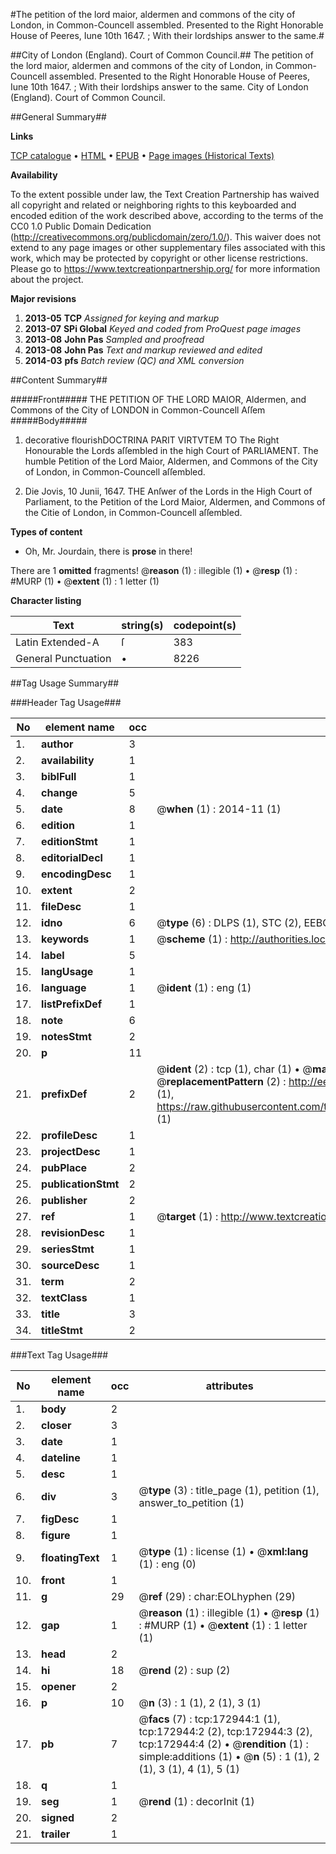 #The petition of the lord maior, aldermen and commons of the city of London, in Common-Councell assembled. Presented to the Right Honorable House of Peeres, Iune 10th 1647. ; With their lordships answer to the same.#

##City of London (England). Court of Common Council.##
The petition of the lord maior, aldermen and commons of the city of London, in Common-Councell assembled. Presented to the Right Honorable House of Peeres, Iune 10th 1647. ; With their lordships answer to the same.
City of London (England). Court of Common Council.

##General Summary##

**Links**

[TCP catalogue](http://www.ota.ox.ac.uk/tcp/)  • 
[HTML](http://tei.it.ox.ac.uk/tcp/Texts-HTML/free/A90/A90598.html)  • 
[EPUB](http://tei.it.ox.ac.uk/tcp/Texts-EPUB/free/A90/A90598.epub) • 
[Page images (Historical Texts)](https://historicaltexts.jisc.ac.uk/eebo-47683486e)

**Availability**

To the extent possible under law, the Text Creation Partnership has waived all copyright and related or neighboring rights to this keyboarded and encoded edition of the work described above, according to the terms of the CC0 1.0 Public Domain Dedication (http://creativecommons.org/publicdomain/zero/1.0/). This waiver does not extend to any page images or other supplementary files associated with this work, which may be protected by copyright or other license restrictions. Please go to https://www.textcreationpartnership.org/ for more information about the project.

**Major revisions**

1. __2013-05__ __TCP__ *Assigned for keying and markup*
1. __2013-07__ __SPi Global__ *Keyed and coded from ProQuest page images*
1. __2013-08__ __John Pas__ *Sampled and proofread*
1. __2013-08__ __John Pas__ *Text and markup reviewed and edited*
1. __2014-03__ __pfs__ *Batch review (QC) and XML conversion*

##Content Summary##

#####Front#####
THE PETITION OF THE LORD MAIOR, Aldermen, and Commons of the City of LONDON in Common-Councell Aſſem
#####Body#####

1. decorative flourishDOCTRINA PARIT VIRTVTEM TO The Right Honourable the Lords aſſembled in the high Court of PARLIAMENT. The humble Petition of the Lord Maior, Aldermen, and Commons of the City of London, in Common-Councell aſſembled.

1. Die Jovis, 10 Junii, 1647. THE Anſwer of the Lords in the High Court of Parliament, to the Petition of the Lord Maior, Aldermen, and Commons of the Citie of London, in Common-Councell aſſembled.

**Types of content**

  * Oh, Mr. Jourdain, there is **prose** in there!

There are 1 **omitted** fragments! 
 @__reason__ (1) : illegible (1)  •  @__resp__ (1) : #MURP (1)  •  @__extent__ (1) : 1 letter (1)

**Character listing**


|Text|string(s)|codepoint(s)|
|---|---|---|
|Latin Extended-A|ſ|383|
|General Punctuation|•|8226|

##Tag Usage Summary##

###Header Tag Usage###

|No|element name|occ|attributes|
|---|---|---|---|
|1.|__author__|3||
|2.|__availability__|1||
|3.|__biblFull__|1||
|4.|__change__|5||
|5.|__date__|8| @__when__ (1) : 2014-11 (1)|
|6.|__edition__|1||
|7.|__editionStmt__|1||
|8.|__editorialDecl__|1||
|9.|__encodingDesc__|1||
|10.|__extent__|2||
|11.|__fileDesc__|1||
|12.|__idno__|6| @__type__ (6) : DLPS (1), STC (2), EEBO-CITATION (1), OCLC (1), VID (1)|
|13.|__keywords__|1| @__scheme__ (1) : http://authorities.loc.gov/ (1)|
|14.|__label__|5||
|15.|__langUsage__|1||
|16.|__language__|1| @__ident__ (1) : eng (1)|
|17.|__listPrefixDef__|1||
|18.|__note__|6||
|19.|__notesStmt__|2||
|20.|__p__|11||
|21.|__prefixDef__|2| @__ident__ (2) : tcp (1), char (1)  •  @__matchPattern__ (2) : ([0-9\-]+):([0-9IVX]+) (1), (.+) (1)  •  @__replacementPattern__ (2) : http://eebo.chadwyck.com/downloadtiff?vid=$1&page=$2 (1), https://raw.githubusercontent.com/textcreationpartnership/Texts/master/tcpchars.xml#$1 (1)|
|22.|__profileDesc__|1||
|23.|__projectDesc__|1||
|24.|__pubPlace__|2||
|25.|__publicationStmt__|2||
|26.|__publisher__|2||
|27.|__ref__|1| @__target__ (1) : http://www.textcreationpartnership.org/docs/. (1)|
|28.|__revisionDesc__|1||
|29.|__seriesStmt__|1||
|30.|__sourceDesc__|1||
|31.|__term__|2||
|32.|__textClass__|1||
|33.|__title__|3||
|34.|__titleStmt__|2||


###Text Tag Usage###

|No|element name|occ|attributes|
|---|---|---|---|
|1.|__body__|2||
|2.|__closer__|3||
|3.|__date__|1||
|4.|__dateline__|1||
|5.|__desc__|1||
|6.|__div__|3| @__type__ (3) : title_page (1), petition (1), answer_to_petition (1)|
|7.|__figDesc__|1||
|8.|__figure__|1||
|9.|__floatingText__|1| @__type__ (1) : license (1)  •  @__xml:lang__ (1) : eng (0)|
|10.|__front__|1||
|11.|__g__|29| @__ref__ (29) : char:EOLhyphen (29)|
|12.|__gap__|1| @__reason__ (1) : illegible (1)  •  @__resp__ (1) : #MURP (1)  •  @__extent__ (1) : 1 letter (1)|
|13.|__head__|2||
|14.|__hi__|18| @__rend__ (2) : sup (2)|
|15.|__opener__|2||
|16.|__p__|10| @__n__ (3) : 1 (1), 2 (1), 3 (1)|
|17.|__pb__|7| @__facs__ (7) : tcp:172944:1 (1), tcp:172944:2 (2), tcp:172944:3 (2), tcp:172944:4 (2)  •  @__rendition__ (1) : simple:additions (1)  •  @__n__ (5) : 1 (1), 2 (1), 3 (1), 4 (1), 5 (1)|
|18.|__q__|1||
|19.|__seg__|1| @__rend__ (1) : decorInit (1)|
|20.|__signed__|2||
|21.|__trailer__|1||
